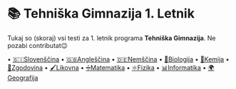 # 📚 Tehniška Gimnazija 1. Letnik
Tukaj so (skoraj) vsi testi za 1. letnik programa **Tehniška Gimnazija**.
Ne pozabi contributat😉

• [🇸🇮Slovenščina]()
• [🇬🇧Angleščina]()
• [🇩🇪Nemščina]()
• [🧬Biologija]()
• [🧪Kemija]()
• [📜Zgodovina]()
• [🖌Likovna]()
• [➗️Matematika]()
• [⚛️Fizika]()
• [📊Informatika]()
• [🌍Geografija]()
